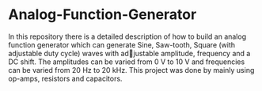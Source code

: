 # Analog-Function-Generator
In this repository there is a detailed description of how to build an analog function generator
which can generate Sine, Saw-tooth, Square (with adjustable duty cycle) waves with adjustable amplitude, frequency and a DC shift. The amplitudes can be varied from 0 V to 10 V and frequencies can be varied from 20 Hz to 20 kHz. This project was done by mainly
using op-amps, resistors and capacitors.
